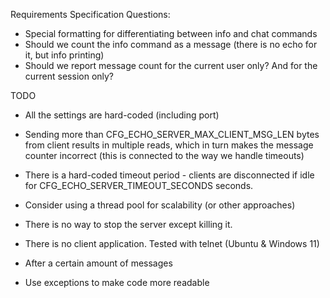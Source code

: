 





Requirements Specification Questions:

* Special formatting for differentiating between info and chat commands
* Should we count the info command as a message (there is no echo for it, but info printing)
* Should we report message count for the current user only? And for the current session only?


TODO

* All the settings are hard-coded (including port)

* Sending more than CFG_ECHO_SERVER_MAX_CLIENT_MSG_LEN bytes from client results
  in multiple reads, which in turn makes the message counter incorrect (this is
  connected to the way we handle timeouts)

* There is a hard-coded timeout period - clients are disconnected if idle for
  CFG_ECHO_SERVER_TIMEOUT_SECONDS seconds.

* Consider using a thread pool for scalability (or other approaches)

* There is no way to stop the server except killing it.

* There is no client application. Tested with telnet (Ubuntu & Windows 11)



* After a certain amount of messages 


- Use exceptions to make code more readable